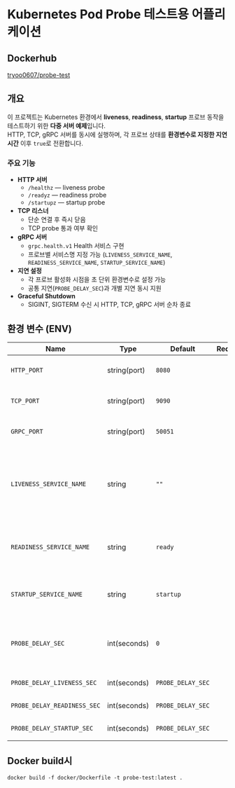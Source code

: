 # Kubernetes Pod Probe 테스트용 어플리케이션

## Dockerhub
[tryoo0607/probe-test](https://hub.docker.com/r/tryoo0607/probe-test)

## 개요
이 프로젝트는 Kubernetes 환경에서 **liveness**, **readiness**, **startup** 프로브 동작을 테스트하기 위한 **다중 서버 예제**입니다.  
HTTP, TCP, gRPC 서버를 동시에 실행하며, 각 프로브 상태를 **환경변수로 지정한 지연 시간** 이후 `true`로 전환합니다.

### 주요 기능
- **HTTP 서버**
  - `/healthz` — liveness probe
  - `/readyz` — readiness probe
  - `/startupz` — startup probe
- **TCP 리스너**
  - 단순 연결 후 즉시 닫음
  - TCP probe 통과 여부 확인
- **gRPC 서버**
  - `grpc.health.v1` Health 서비스 구현
  - 프로브별 서비스명 지정 가능 (`LIVENESS_SERVICE_NAME`, `READINESS_SERVICE_NAME`, `STARTUP_SERVICE_NAME`)
- **지연 설정**
  - 각 프로브 활성화 시점을 초 단위 환경변수로 설정 가능
  - 공통 지연(`PROBE_DELAY_SEC`)과 개별 지연 동시 지원
- **Graceful Shutdown**
  - SIGINT, SIGTERM 수신 시 HTTP, TCP, gRPC 서버 순차 종료

## 환경 변수 (ENV)

| Name                        | Type         | Default           | Required | Description                                                                 |
| --------------------------- | ------------ | ----------------- | :------: | --------------------------------------------------------------------------- |
| `HTTP_PORT`                 | string(port) | `8080`            | ☐        | HTTP 서버 포트 예: `"8080"`                                                  |
| `TCP_PORT`                  | string(port) | `9090`            | ☐        | TCP 리스너 포트 예: `"9090"`                                                 |
| `GRPC_PORT`                 | string(port) | `50051`           | ☐        | gRPC 서버 포트 예: `"50051"`                                                 |
| `LIVENESS_SERVICE_NAME`     | string       | `""`              | ☐        | gRPC Health에서 **전체 상태**를 나타내는 서비스명. 빈 문자열 `""`이 표준(권장) |
| `READINESS_SERVICE_NAME`    | string       | `ready`           | ☐        | gRPC Health에서 readiness 상태 서비스명                                     |
| `STARTUP_SERVICE_NAME`      | string       | `startup`         | ☐        | gRPC Health에서 startup 상태 서비스명                                       |
| `PROBE_DELAY_SEC`           | int(seconds) | `0`               | ☐        | 세 프로브 공통 지연(초). 개별 값이 없을 때 기본으로 사용                     |
| `PROBE_DELAY_LIVENESS_SEC`  | int(seconds) | `PROBE_DELAY_SEC` | ☐        | liveness 전용 지연(초)                                                       |
| `PROBE_DELAY_READINESS_SEC` | int(seconds) | `PROBE_DELAY_SEC` | ☐        | readiness 전용 지연(초)                                                      |
| `PROBE_DELAY_STARTUP_SEC`   | int(seconds) | `PROBE_DELAY_SEC` | ☐        | startup 전용 지연(초)                                                        |


## Docker build시
```
docker build -f docker/Dockerfile -t probe-test:latest .
```